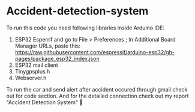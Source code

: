# Accident-detection-system

To run this code you need following libraries inside Arduino IDE:
1. ESP32 Esperrif and go to File > Preferences ; In Additional Board Manager URLs, paste this: https://raw.githubusercontent.com/espressif/arduino-esp32/gh-pages/package_esp32_index.json
2. ESP32 mail client
3. Tinygpsplus.h
4. Webserver.h

To run the car and send alert after accident occured through gmail check out for code section.
And for the detailed connection check out my report "Accident Detection System" 🥳
